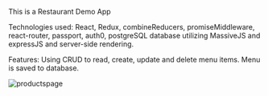This is a Restaurant Demo App

Technologies used:
React, Redux, combineReducers, promiseMiddleware, react-router, passport, auth0, postgreSQL database utilizing MassiveJS and expressJS and server-side rendering.

Features:
Using CRUD to read, create, update and delete menu items.  Menu is saved to database.

![productspage](https://user-images.githubusercontent.com/29530700/40647755-ea5d0a68-62e9-11e8-94f5-513f5de870c6.JPG)
